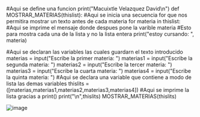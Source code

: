 #Aqui se define una funcion
print("Macuixtle Velazquez David\n")
def MOSTRAR_MATERIAS(thislist):
    #Aqui se inicia una secuencia for que nos permitira mostrar un texto antes de cada materia
    for materia in thislist:
        #Aqui se imprime el mensaje donde despues pone la varible materia
        #Esto para mostra cada una de la lista y no la lista entera
        print("estoy cursando: ", materia)

#Aqui se declaran las variables las cuales guardarn el texto introducido
materias = input("Escribe la primer materia: ")
materias1 = input("Escribe la segunda materia: ")
materias2 = input("Escribe la tercer materia: ")
materias3 = input("Escribe la cuarta materia: ")
materias4 = input("Escribe la quinta materia: ")
#Aqui se declara una variable que contiene a modo de lista las demas variables
thislits = ([materias,materias1,materias2,materias3,materias4])
#Aqui se imprime la lista gracias a print()
print("\n",thislits) 
MOSTRAR_MATERIAS(thislits)

![image](https://github.com/user-attachments/assets/c8613580-61c6-4b61-8b56-514921054f00)
